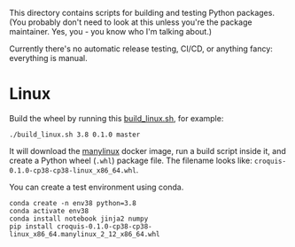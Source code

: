 This directory contains scripts for building and testing Python packages.
(You probably don't need to look at this unless you're the package maintainer.
Yes, you - you know who I'm talking about.)

Currently there's no automatic release testing, CI/CD, or anything fancy:
everything is manual.

# Linux

Build the wheel by running this [build_linux.sh](build_linux.sh), for example:

```
./build_linux.sh 3.8 0.1.0 master
```

It will download the [manylinux](https://github.com/pypa/manylinux) docker
image, run a build script inside it, and create a Python wheel (`.whl`) package
file.  The filename looks like: `croquis-0.1.0-cp38-cp38-linux_x86_64.whl`.

You can create a test environment using conda.

```
conda create -n env38 python=3.8
conda activate env38
conda install notebook jinja2 numpy
pip install croquis-0.1.0-cp38-cp38-linux_x86_64.manylinux_2_12_x86_64.whl
```
